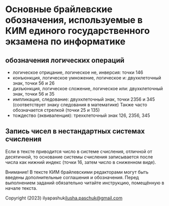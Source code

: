 # Основные брайлевские обозначения, используемые в КИМ единого государственного экзамена по информатике

## обозначения логических операций

- логическое отрицание, логическое не, инверсия: точки 146
- конъюнкция, логическое умножение, логическое и: двухклеточный знак, точки 56 и 26
- дизъюнкция, логическое сложение, логическое или: двухклеточный знак, точки 56 и 35
- импликация, следование: двухклеточный знак, точки 2356 и 345 (соответствует знаку следования в математике)
    Также часто обозначается стрелкой (точки 25 и 135)
- тождество (эквиваленция): трехклеточный знак 126, 2356, 345

## Запись чисел в нестандартных системах счисления

Если в тексте приводится число в системе счисления, отличной от десятичной, то основание системы счисления записывается после числа как нижний индекс (точки 16, затем число в сниженном виде).

Внимание! В тексте КИМ брайлевскими редакторами могут быть введены дополнительные соглашения и обозначения. Перед выполнением заданий обязательно читайте инструкцию, помещённую в начале текста.

Copyright (2023) ilyapashuk<ilusha.paschuk@gmail.com>